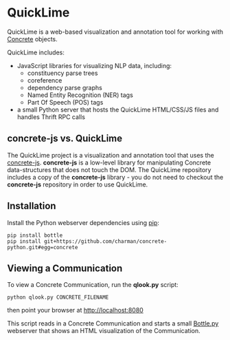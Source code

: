 QuickLime
=========

QuickLime is a web-based visualization and annotation tool for working
with [Concrete](https://gitlab.hltcoe.jhu.edu/concrete/concrete)
objects.

QuickLime includes:

* JavaScript libraries for visualizing NLP data, including:
    * constituency parse trees
    * coreference
    * dependency parse graphs
    * Named Entity Recognition (NER) tags
    * Part Of Speech (POS) tags
* a small Python server that hosts the QuickLime HTML/CSS/JS files and
  handles Thrift RPC calls

concrete-js vs. QuickLime
-------------------------

The QuickLime project is a visualization and annotation tool that uses
the [concrete-js](https://gitlab.hltcoe.jhu.edu/concrete/quicklime).
**concrete-js** is a low-level library for manipulating Concrete
data-structures that does not touch the DOM.  The QuickLime repository
includes a copy of the **concrete-js** library - you do not need to
checkout the **concrete-js** repository in order to use QuickLime.

Installation
------------

Install the Python webserver dependencies using
[pip](http://www.pip-installer.org):

    pip install bottle
    pip install git+https://github.com/charman/concrete-python.git#egg=concrete

Viewing a Communication
-----------------------

To view a Concrete Communication, run the **qlook.py** script:

    python qlook.py CONCRETE_FILENAME

then point your browser at [http://localhost:8080](http://localhost:8080)

This script reads in a Concrete Communication and starts a small
[Bottle.py](http://bottlepy.org/) webserver that shows an HTML
visualization of the Communication.
